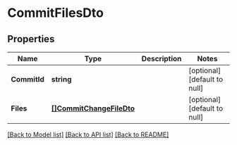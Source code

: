 # CommitFilesDto

## Properties
Name | Type | Description | Notes
------------ | ------------- | ------------- | -------------
**CommitId** | **string** |  | [optional] [default to null]
**Files** | [**[]CommitChangeFileDto**](CommitChangeFileDto.md) |  | [optional] [default to null]

[[Back to Model list]](../README.md#documentation-for-models) [[Back to API list]](../README.md#documentation-for-api-endpoints) [[Back to README]](../README.md)


